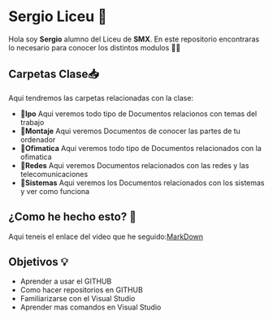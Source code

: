 # Sergio Liceu  📖 
Hola soy **Sergio** alumno del Liceu de **SMX**. En este repositorio encontraras lo necesario para conocer los distintos modulos 👨‍💼
## Carpetas Clase📥
Aqui tendremos las carpetas relacionadas con la clase:
- 📂**Ipo** 
Aqui veremos todo tipo de Documentos relacionos con temas del trabajo
- 📂**Montaje** 
Aqui veremos Documentos de conocer las partes de tu ordenador
- 📂**Ofimatica** 
Aqui veremos todo tipo de Documentos relacionados con la ofimatica
- 📂**Redes**
Aqui veremos Documentos relacionados con las redes y las telecomunicaciones
- 📂**Sistemas**
Aqui veremos los Documentos relacionados con los sistemas y ver como funciona
## ¿Como he hecho esto? 🎥
Aqui teneis el enlace del video que he seguido:[MarkDown](https://www.youtube.com/watch?v=_hI14xuvQag&authuser=0)
## Objetivos 💡
- Aprender a usar el GITHUB
- Como hacer repositorios en GITHUB 
- Familiarizarse con el Visual Studio 
- Aprender mas comandos en Visual Studio 
